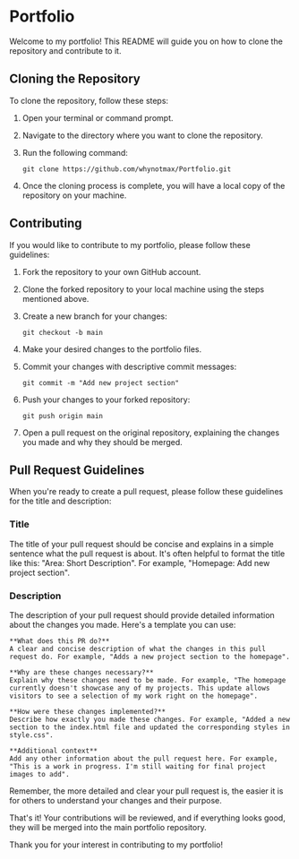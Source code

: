 # Portfolio

Welcome to my portfolio! This README will guide you on how to clone the repository and contribute to it.

## Cloning the Repository

To clone the repository, follow these steps:

1. Open your terminal or command prompt.
2. Navigate to the directory where you want to clone the repository.
3. Run the following command:

    ```
    git clone https://github.com/whynotmax/Portfolio.git
    ```

4. Once the cloning process is complete, you will have a local copy of the repository on your machine.

## Contributing

If you would like to contribute to my portfolio, please follow these guidelines:

1. Fork the repository to your own GitHub account.
2. Clone the forked repository to your local machine using the steps mentioned above.
3. Create a new branch for your changes:

    ```
    git checkout -b main
    ```

4. Make your desired changes to the portfolio files.
5. Commit your changes with descriptive commit messages:

    ```
    git commit -m "Add new project section"
    ```

6. Push your changes to your forked repository:

    ```
    git push origin main
    ```

7. Open a pull request on the original repository, explaining the changes you made and why they should be merged.

## Pull Request Guidelines

When you're ready to create a pull request, please follow these guidelines for the title and description:

### Title

The title of your pull request should be concise and explains in a simple sentence what the pull request is about. It's often helpful to format the title like this: "Area: Short Description". For example, "Homepage: Add new project section".

### Description

The description of your pull request should provide detailed information about the changes you made. Here's a template you can use:

```
**What does this PR do?**
A clear and concise description of what the changes in this pull request do. For example, "Adds a new project section to the homepage".

**Why are these changes necessary?**
Explain why these changes need to be made. For example, "The homepage currently doesn't showcase any of my projects. This update allows visitors to see a selection of my work right on the homepage".

**How were these changes implemented?**
Describe how exactly you made these changes. For example, "Added a new section to the index.html file and updated the corresponding styles in style.css".

**Additional context**
Add any other information about the pull request here. For example, "This is a work in progress. I'm still waiting for final project images to add".
```

Remember, the more detailed and clear your pull request is, the easier it is for others to understand your changes and their purpose.

That's it! Your contributions will be reviewed, and if everything looks good, they will be merged into the main portfolio repository.

Thank you for your interest in contributing to my portfolio!
